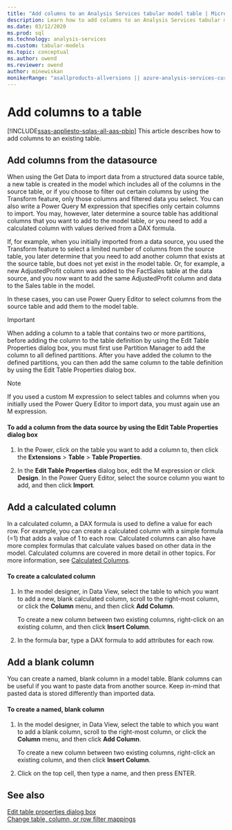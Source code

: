 ```yaml
---
title: "Add columns to an Analysis Services tabular model table | Microsoft Docs"
description: Learn how to add columns to an Analysis Services tabular model table.
ms.date: 03/12/2020
ms.prod: sql
ms.technology: analysis-services
ms.custom: tabular-models
ms.topic: conceptual
ms.author: owend
ms.reviewer: owend
author: minewiskan
monikerRange: "asallproducts-allversions || azure-analysis-services-current || power-bi-premium-current || >= sql-analysis-services-2016"
---
```

# Add columns to a table

[!INCLUDE[ssas-appliesto-sqlas-all-aas-pbip](../includes/ssas-appliesto-sqlas-all-aas-pbip.md)]
  This article describes how to add columns to an existing table.  
  
## Add columns from the datasource

 When using the Get Data to import data from a structured data source table, a new table is created in the model which includes all of the columns in the source table, or if you choose to filter out certain columns by using the Transform feature, only those columns and filtered data you select. You can also write a Power Query M expression that specifies only certain columns to import. You may, however, later determine a source table has additional columns that you want to add to the model table, or you need to add a calculated column with values derived from a DAX formula.  
  
 If, for example, when you initially imported from a data source, you used the Transform feature to select a limited number of columns from the source table, you later determine that you need to add another column that exists at the source table, but does not yet exist in the model table. Or, for example, a new AdjustedProfit column was added to the FactSales table at the data source, and you now want to add the same AdjustedProfit column and data to the Sales table in the model.  
  
 In these cases, you can use Power Query Editor to select columns from the source table and add them to the model table. 
  
> [!IMPORTANT]  
>  When adding a column to a table that contains two or more partitions, before adding the column to the table definition by using the Edit Table Properties dialog box, you must first use Partition Manager to add the column to all defined partitions. After you have added the column to the defined partitions, you can then add the same column to the table definition by using the Edit Table Properties dialog box.  
  
> [!NOTE]  
>  If you used a custom M expression to select tables and columns when you initially used the Power Query Editor to import data, you must again use an M expression.  
  
#### To add a column from the data source by using the Edit Table Properties dialog box
  
1.  In the Power, click on the table you want to add a column to, then click the **Extensions** > **Table** > **Table Properties**.  
  
2.  In the **Edit Table Properties** dialog box, edit the M expression or click **Design**. In the Power Query Editor, select the source column you want to add, and then click **Import**.
  
## Add a calculated column
 In a calculated column, a DAX formula is used to define a value for each row. For example, you can create a calculated column with a simple formula (=1) that adds a value of 1 to each row. Calculated columns can also have more complex formulas that calculate values based on other data in the model. Calculated columns are covered in more detail in other topics. For more information, see [Calculated Columns](../../analysis-services/tabular-models/ssas-calculated-columns.md).  
  
#### To create a calculated column
  
1.  In the model designer, in Data View, select the table to which you want to add a new, blank calculated column, scroll to the right-most column, or click the **Column** menu, and then click **Add Column**.  
  
     To create a new column between two existing columns, right-click on an existing column, and then click **Insert Column**.  
  
2.  In the formula bar, type a DAX formula to add attributes for each row.  
  
## Add a blank column

 You can create a named, blank column in a model table. Blank columns can be useful if you want to paste data from another source. Keep in-mind that pasted data is stored differently than imported data.  
  
#### To create a named, blank column
  
1.  In the model designer, in Data View, select the table to which you want to add a blank column, scroll to the right-most column, or click the **Column** menu, and then click **Add Column**.  
  
     To create a new column between two existing columns, right-click an existing column, and then click **Insert Column**.  
  
2.  Click on the top cell, then type a name, and then press ENTER.  
  
## See also

 [Edit table properties dialog box](https://msdn.microsoft.com/library/8d913e83-7246-44cc-8fc7-31729023c0d8)   
 [Change table, column, or row filter mappings](../../analysis-services/tabular-models/change-table-column-or-row-filter-mappings-ssas-tabular.md)  
  
  
